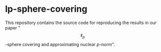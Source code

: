 # lp-sphere-covering
This repository contains the source code for reproducing the results in our paper "$$\ell_p$$-sphere covering and approximating nuclear $p$-norm". 

